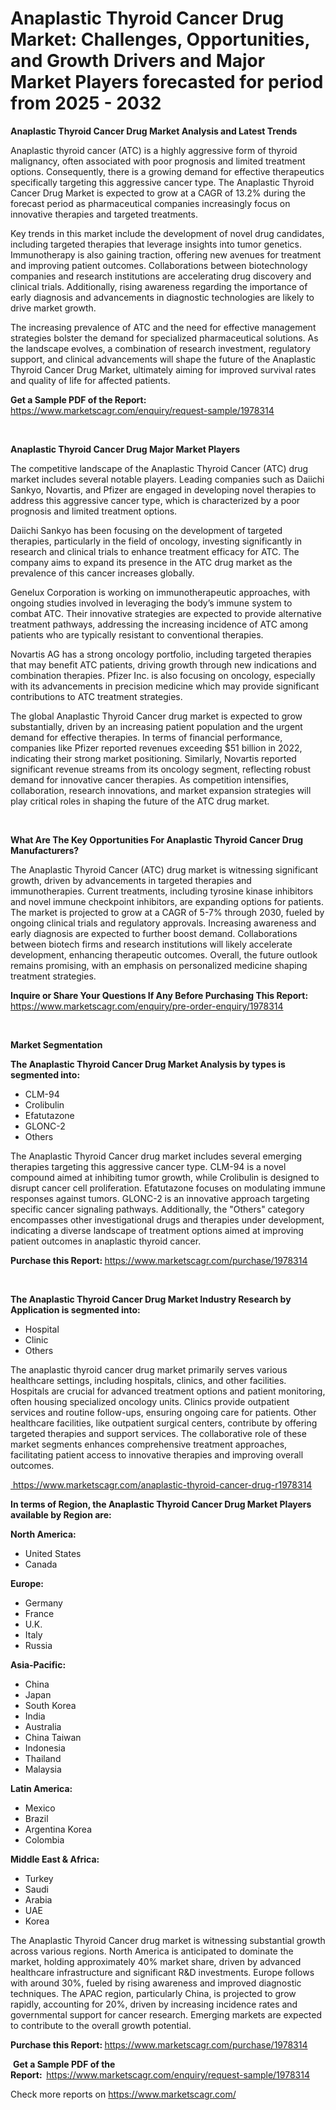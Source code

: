 <p><h1>Anaplastic Thyroid Cancer Drug Market: Challenges, Opportunities, and Growth Drivers and Major Market Players forecasted for period from 2025 - 2032</h1></p><p><strong>Anaplastic Thyroid Cancer Drug Market Analysis and Latest Trends</strong></p>
<p><p>Anaplastic thyroid cancer (ATC) is a highly aggressive form of thyroid malignancy, often associated with poor prognosis and limited treatment options. Consequently, there is a growing demand for effective therapeutics specifically targeting this aggressive cancer type. The Anaplastic Thyroid Cancer Drug Market is expected to grow at a CAGR of 13.2% during the forecast period as pharmaceutical companies increasingly focus on innovative therapies and targeted treatments.</p><p>Key trends in this market include the development of novel drug candidates, including targeted therapies that leverage insights into tumor genetics. Immunotherapy is also gaining traction, offering new avenues for treatment and improving patient outcomes. Collaborations between biotechnology companies and research institutions are accelerating drug discovery and clinical trials. Additionally, rising awareness regarding the importance of early diagnosis and advancements in diagnostic technologies are likely to drive market growth.</p><p>The increasing prevalence of ATC and the need for effective management strategies bolster the demand for specialized pharmaceutical solutions. As the landscape evolves, a combination of research investment, regulatory support, and clinical advancements will shape the future of the Anaplastic Thyroid Cancer Drug Market, ultimately aiming for improved survival rates and quality of life for affected patients.</p></p>
<p><strong>Get a Sample PDF of the Report:&nbsp;</strong> <a href="https://www.marketscagr.com/enquiry/request-sample/1978314?utm_campaign=2471&utm_medium=2&utm_source=Github&utm_content=ia&utm_term=09032025&utm_id=anaplastic-thyroid-cancer-drug">https://www.marketscagr.com/enquiry/request-sample/1978314</a></p>
<p>&nbsp;</p>
<p><strong>Anaplastic Thyroid Cancer Drug Major Market Players</strong></p>
<p><p>The competitive landscape of the Anaplastic Thyroid Cancer (ATC) drug market includes several notable players. Leading companies such as Daiichi Sankyo, Novartis, and Pfizer are engaged in developing novel therapies to address this aggressive cancer type, which is characterized by a poor prognosis and limited treatment options.</p><p>Daiichi Sankyo has been focusing on the development of targeted therapies, particularly in the field of oncology, investing significantly in research and clinical trials to enhance treatment efficacy for ATC. The company aims to expand its presence in the ATC drug market as the prevalence of this cancer increases globally.</p><p>Genelux Corporation is working on immunotherapeutic approaches, with ongoing studies involved in leveraging the body’s immune system to combat ATC. Their innovative strategies are expected to provide alternative treatment pathways, addressing the increasing incidence of ATC among patients who are typically resistant to conventional therapies.</p><p>Novartis AG has a strong oncology portfolio, including targeted therapies that may benefit ATC patients, driving growth through new indications and combination therapies. Pfizer Inc. is also focusing on oncology, especially with its advancements in precision medicine which may provide significant contributions to ATC treatment strategies.</p><p>The global Anaplastic Thyroid Cancer drug market is expected to grow substantially, driven by an increasing patient population and the urgent demand for effective therapies. In terms of financial performance, companies like Pfizer reported revenues exceeding $51 billion in 2022, indicating their strong market positioning. Similarly, Novartis reported significant revenue streams from its oncology segment, reflecting robust demand for innovative cancer therapies. As competition intensifies, collaboration, research innovations, and market expansion strategies will play critical roles in shaping the future of the ATC drug market.</p></p>
<p>&nbsp;</p>
<p><strong>What Are The Key Opportunities For Anaplastic Thyroid Cancer Drug Manufacturers?</strong></p>
<p><p>The Anaplastic Thyroid Cancer (ATC) drug market is witnessing significant growth, driven by advancements in targeted therapies and immunotherapies. Current treatments, including tyrosine kinase inhibitors and novel immune checkpoint inhibitors, are expanding options for patients. The market is projected to grow at a CAGR of 5-7% through 2030, fueled by ongoing clinical trials and regulatory approvals. Increasing awareness and early diagnosis are expected to further boost demand. Collaborations between biotech firms and research institutions will likely accelerate development, enhancing therapeutic outcomes. Overall, the future outlook remains promising, with an emphasis on personalized medicine shaping treatment strategies.</p></p>
<p><strong>Inquire or Share Your Questions If Any Before Purchasing This Report:</strong> <a href="https://www.marketscagr.com/enquiry/pre-order-enquiry/1978314?utm_campaign=2471&utm_medium=2&utm_source=Github&utm_content=ia&utm_term=09032025&utm_id=anaplastic-thyroid-cancer-drug">https://www.marketscagr.com/enquiry/pre-order-enquiry/1978314</a></p>
<p>&nbsp;</p>
<p><strong>Market Segmentation</strong></p>
<p><strong>The Anaplastic Thyroid Cancer Drug Market Analysis by types is segmented into:</strong></p>
<p><ul><li>CLM-94</li><li>Crolibulin</li><li>Efatutazone</li><li>GLONC-2</li><li>Others</li></ul></p>
<p><p>The Anaplastic Thyroid Cancer drug market includes several emerging therapies targeting this aggressive cancer type. CLM-94 is a novel compound aimed at inhibiting tumor growth, while Crolibulin is designed to disrupt cancer cell proliferation. Efatutazone focuses on modulating immune responses against tumors. GLONC-2 is an innovative approach targeting specific cancer signaling pathways. Additionally, the "Others" category encompasses other investigational drugs and therapies under development, indicating a diverse landscape of treatment options aimed at improving patient outcomes in anaplastic thyroid cancer.</p></p>
<p><strong>Purchase this Report:&nbsp;</strong><a href="https://www.marketscagr.com/purchase/1978314?utm_campaign=2471&utm_medium=2&utm_source=Github&utm_content=ia&utm_term=09032025&utm_id=anaplastic-thyroid-cancer-drug">https://www.marketscagr.com/purchase/1978314</a></p>
<p>&nbsp;</p>
<p><strong>The Anaplastic Thyroid Cancer Drug Market Industry Research by Application is segmented into:</strong></p>
<p><ul><li>Hospital</li><li>Clinic</li><li>Others</li></ul></p>
<p><p>The anaplastic thyroid cancer drug market primarily serves various healthcare settings, including hospitals, clinics, and other facilities. Hospitals are crucial for advanced treatment options and patient monitoring, often housing specialized oncology units. Clinics provide outpatient services and routine follow-ups, ensuring ongoing care for patients. Other healthcare facilities, like outpatient surgical centers, contribute by offering targeted therapies and support services. The collaborative role of these market segments enhances comprehensive treatment approaches, facilitating patient access to innovative therapies and improving overall outcomes.</p></p>
<p><a href="https://www.marketscagr.com/anaplastic-thyroid-cancer-drug-r1978314?utm_campaign=2471&utm_medium=2&utm_source=Github&utm_content=ia&utm_term=09032025&utm_id=anaplastic-thyroid-cancer-drug">&nbsp;https://www.marketscagr.com/anaplastic-thyroid-cancer-drug-r1978314</a></p>
<p><strong>In terms of Region, the Anaplastic Thyroid Cancer Drug Market Players available by Region are:</strong></p>
<p>
    <p> <strong> North America: </strong>
        <ul>
            <li>United States</li>
            <li>Canada</li>
        </ul>
        </p> 
    <p> <strong> Europe: </strong>
        <ul>
            <li>Germany</li>
            <li>France</li>
            <li>U.K.</li>
            <li>Italy</li>
            <li>Russia</li>
        </ul>
        </p> 
    <p> <strong> Asia-Pacific: </strong>
        <ul>
            <li>China</li>
            <li>Japan</li>
            <li>South Korea</li>
            <li>India</li>
            <li>Australia</li>
            <li>China Taiwan</li>
            <li>Indonesia</li>
            <li>Thailand</li>
            <li>Malaysia</li>
        </ul>
        </p> 
    <p> <strong> Latin America: </strong>
        <ul>
            <li>Mexico</li>
            <li>Brazil</li>
            <li>Argentina Korea</li>
            <li>Colombia</li>
        </ul>
        </p> 
    <p> <strong> Middle East & Africa: </strong>
        <ul>
            <li>Turkey</li>
            <li>Saudi</li>
            <li>Arabia</li>
            <li>UAE</li>
            <li>Korea</li>
        </ul>
    </p>
    </p>
<p><p>The Anaplastic Thyroid Cancer drug market is witnessing substantial growth across various regions. North America is anticipated to dominate the market, holding approximately 40% market share, driven by advanced healthcare infrastructure and significant R&D investments. Europe follows with around 30%, fueled by rising awareness and improved diagnostic techniques. The APAC region, particularly China, is projected to grow rapidly, accounting for 20%, driven by increasing incidence rates and governmental support for cancer research. Emerging markets are expected to contribute to the overall growth potential.</p></p>
<p><strong>Purchase this Report: </strong><a href="https://www.marketscagr.com/purchase/1978314?utm_campaign=2471&utm_medium=2&utm_source=Github&utm_content=ia&utm_term=09032025&utm_id=anaplastic-thyroid-cancer-drug">https://www.marketscagr.com/purchase/1978314</a></p>
<p>&nbsp;<strong>Get a Sample PDF of the Report:&nbsp;&nbsp;</strong><a href="https://www.marketscagr.com/enquiry/request-sample/1978314?utm_campaign=2471&utm_medium=2&utm_source=Github&utm_content=ia&utm_term=09032025&utm_id=anaplastic-thyroid-cancer-drug">https://www.marketscagr.com/enquiry/request-sample/1978314</a></p>
<p><strong></strong></p>
<p>Check more reports on <a href="https://www.marketscagr.com/?utm_campaign=2471&utm_medium=2&utm_source=Github&utm_content=ia&utm_term=09032025&utm_id=anaplastic-thyroid-cancer-drug">https://www.marketscagr.com/</a></p>